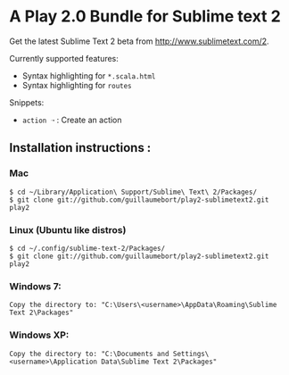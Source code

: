 # A Play 2.0 Bundle for Sublime text 2

Get the latest Sublime Text 2 beta from http://www.sublimetext.com/2.

Currently supported features:

- Syntax highlighting for `*.scala.html`
- Syntax highlighting for `routes`

Snippets:

- `action ➝` : Create an action


## Installation instructions : 

### Mac 

    $ cd ~/Library/Application\ Support/Sublime\ Text\ 2/Packages/
    $ git clone git://github.com/guillaumebort/play2-sublimetext2.git play2
    
### Linux (Ubuntu like distros)

    $ cd ~/.config/sublime-text-2/Packages/
    $ git clone git://github.com/guillaumebort/play2-sublimetext2.git play2

### Windows 7:

    Copy the directory to: "C:\Users\<username>\AppData\Roaming\Sublime Text 2\Packages"

### Windows XP:

    Copy the directory to: "C:\Documents and Settings\<username>\Application Data\Sublime Text 2\Packages"


